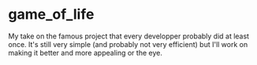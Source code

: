 # game_of_life
My take on the famous project that every developper probably did at least once.
It's still very simple (and probably not very efficient) but I'll work on making it better and more appealing or the eye.
